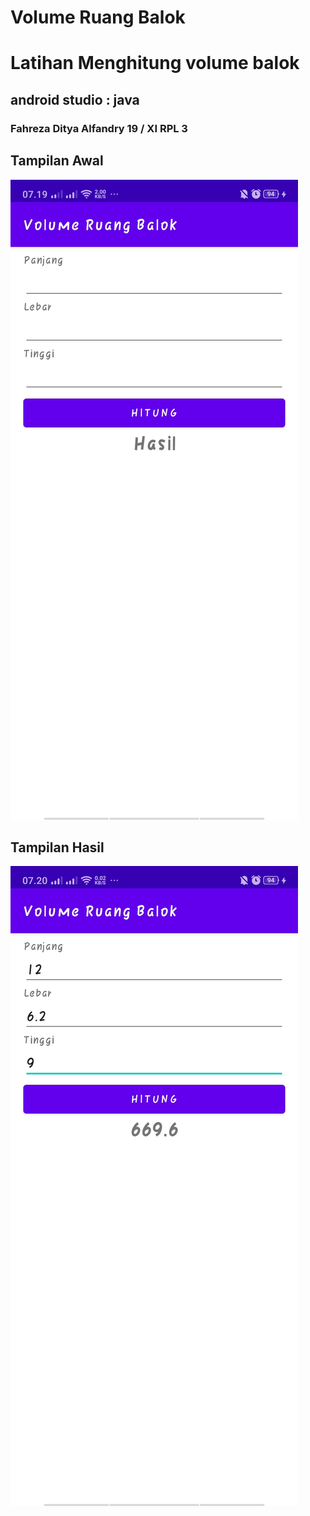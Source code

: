 # Volume Ruang Balok
# Latihan Menghitung volume balok
## android studio : java
### Fahreza Ditya Alfandry 19 / XI RPL 3

## Tampilan Awal
![alt text](https://github.com/fhrzdty31/Volume-Ruang-Balok/blob/5dfd005ef5c65f82738bdc6b4b3d166af177b5b7/aset/Screenshot_2022-02-24-07-19-46-01_fc9683716a648d48758e392d83f2bbab.jpg)

## Tampilan Hasil
![alt text](https://github.com/fhrzdty31/Volume-Ruang-Balok/blob/5dfd005ef5c65f82738bdc6b4b3d166af177b5b7/aset/Screenshot_2022-02-24-07-20-23-08_fc9683716a648d48758e392d83f2bbab.jpg)
